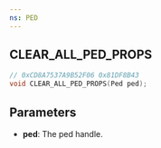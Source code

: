 ```yaml
---
ns: PED
---
```

## CLEAR_ALL_PED_PROPS

```c
// 0xCD8A7537A9B52F06 0x81DF8B43
void CLEAR_ALL_PED_PROPS(Ped ped);
```

## Parameters
* **ped**: The ped handle.
